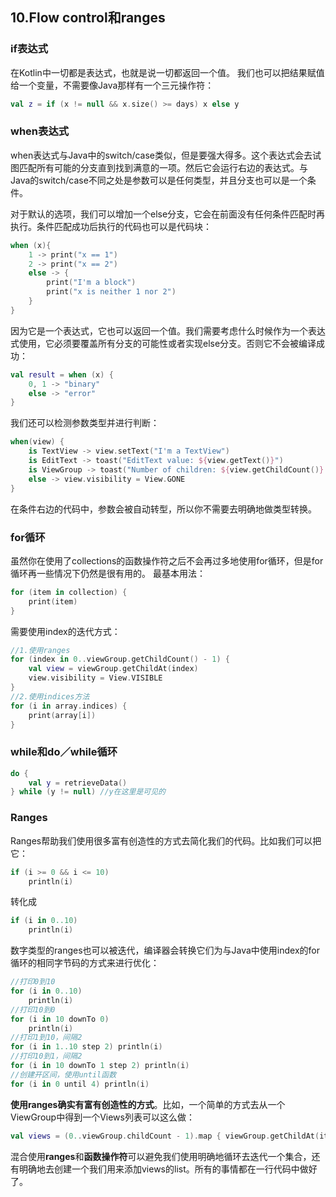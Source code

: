 ## 10.Flow control和ranges
### if表达式
在Kotlin中一切都是表达式，也就是说一切都返回一个值。
我们也可以把结果赋值给一个变量，不需要像Java那样有一个三元操作符：
```kotlin
val z = if (x != null && x.size() >= days) x else y
```
### when表达式
when表达式与Java中的switch/case类似，但是要强大得多。这个表达式会去试图匹配所有可能的分支直到找到满意的一项。然后它会运行右边的表达式。与Java的switch/case不同之处是参数可以是任何类型，并且分支也可以是一个条件。

对于默认的选项，我们可以增加一个else分支，它会在前面没有任何条件匹配时再执行。条件匹配成功后执行的代码也可以是代码块：
```kotlin
when (x){
    1 -> print("x == 1") 
    2 -> print("x == 2") 
    else -> {
        print("I'm a block")
        print("x is neither 1 nor 2")
    }
}
```
因为它是一个表达式，它也可以返回一个值。我们需要考虑什么时候作为一个表达式使用，它必须要覆盖所有分支的可能性或者实现else分支。否则它不会被编译成功：
```kotlin
val result = when (x) {
    0, 1 -> "binary"
    else -> "error"
}
```
我们还可以检测参数类型并进行判断：
```kotlin
when(view) {
    is TextView -> view.setText("I'm a TextView")
    is EditText -> toast("EditText value: ${view.getText()}")
    is ViewGroup -> toast("Number of children: ${view.getChildCount()} ")
    else -> view.visibility = View.GONE
}
```
在条件右边的代码中，参数会被自动转型，所以你不需要去明确地做类型转换。
### for循环
虽然你在使用了collections的函数操作符之后不会再过多地使用for循环，但是for循环再一些情况下仍然是很有用的。
最基本用法：
```kotlin
for (item in collection) {
    print(item)
}
```
需要使用index的迭代方式：
```kotlin
//1.使用ranges
for (index in 0..viewGroup.getChildCount() - 1) {
    val view = viewGroup.getChildAt(index)
    view.visibility = View.VISIBLE
}
//2.使用indices方法
for (i in array.indices) {
    print(array[i])
}
```
### while和do／while循环
```kotlin
do {
    val y = retrieveData()
} while (y != null) //y在这里是可见的
```
### Ranges
Ranges帮助我们使用很多富有创造性的方式去简化我们的代码。比如我们可以把它：
```kotlin
if (i >= 0 && i <= 10)
    println(i)
```
转化成
```kotlin
if (i in 0..10)
    println(i)
```

数字类型的ranges也可以被迭代，编译器会转换它们为与Java中使用index的for循环的相同字节码的方式来进行优化：
```kotlin
//打印0到10
for (i in 0..10)
    println(i)
//打印10到0
for (i in 10 downTo 0)
    println(i)
//打印1到10，间隔2
for (i in 1..10 step 2) println(i)
//打印10到1，间隔2
for (i in 10 downTo 1 step 2) println(i)
//创建开区间，使用until函数
for (i in 0 until 4) println(i)
```

**使用ranges确实有富有创造性的方式**。比如，一个简单的方式去从一个ViewGroup中得到一个Views列表可以这么做：
```kotlin
val views = (0..viewGroup.childCount - 1).map { viewGroup.getChildAt(it) }
```
混合使用**ranges**和**函数操作符**可以避免我们使用明确地循环去迭代一个集合，还有明确地去创建一个我们用来添加views的list。所有的事情都在一行代码中做好了。

